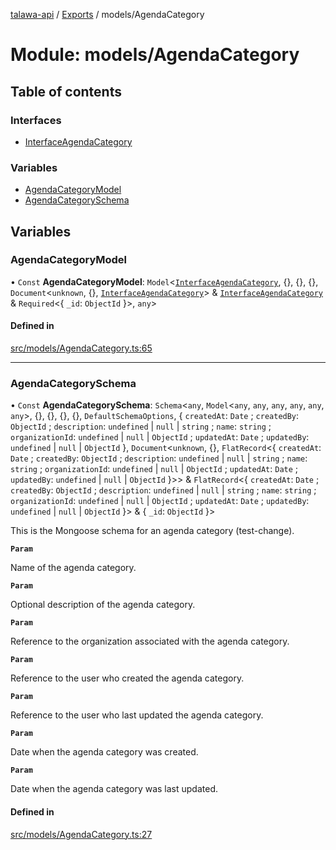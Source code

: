 [talawa-api](../README.md) / [Exports](../modules.md) / models/AgendaCategory

# Module: models/AgendaCategory

## Table of contents

### Interfaces

- [InterfaceAgendaCategory](../interfaces/models_AgendaCategory.InterfaceAgendaCategory.md)

### Variables

- [AgendaCategoryModel](models_AgendaCategory.md#agendacategorymodel)
- [AgendaCategorySchema](models_AgendaCategory.md#agendacategoryschema)

## Variables

### AgendaCategoryModel

• `Const` **AgendaCategoryModel**: `Model`\<[`InterfaceAgendaCategory`](../interfaces/models_AgendaCategory.InterfaceAgendaCategory.md), \{\}, \{\}, \{\}, `Document`\<`unknown`, \{\}, [`InterfaceAgendaCategory`](../interfaces/models_AgendaCategory.InterfaceAgendaCategory.md)\> & [`InterfaceAgendaCategory`](../interfaces/models_AgendaCategory.InterfaceAgendaCategory.md) & `Required`\<\{ `_id`: `ObjectId`  \}\>, `any`\>

#### Defined in

[src/models/AgendaCategory.ts:65](https://github.com/PalisadoesFoundation/talawa-api/blob/9fa6a1c/src/models/AgendaCategory.ts#L65)

___

### AgendaCategorySchema

• `Const` **AgendaCategorySchema**: `Schema`\<`any`, `Model`\<`any`, `any`, `any`, `any`, `any`, `any`\>, \{\}, \{\}, \{\}, \{\}, `DefaultSchemaOptions`, \{ `createdAt`: `Date` ; `createdBy`: `ObjectId` ; `description`: `undefined` \| ``null`` \| `string` ; `name`: `string` ; `organizationId`: `undefined` \| ``null`` \| `ObjectId` ; `updatedAt`: `Date` ; `updatedBy`: `undefined` \| ``null`` \| `ObjectId`  \}, `Document`\<`unknown`, \{\}, `FlatRecord`\<\{ `createdAt`: `Date` ; `createdBy`: `ObjectId` ; `description`: `undefined` \| ``null`` \| `string` ; `name`: `string` ; `organizationId`: `undefined` \| ``null`` \| `ObjectId` ; `updatedAt`: `Date` ; `updatedBy`: `undefined` \| ``null`` \| `ObjectId`  \}\>\> & `FlatRecord`\<\{ `createdAt`: `Date` ; `createdBy`: `ObjectId` ; `description`: `undefined` \| ``null`` \| `string` ; `name`: `string` ; `organizationId`: `undefined` \| ``null`` \| `ObjectId` ; `updatedAt`: `Date` ; `updatedBy`: `undefined` \| ``null`` \| `ObjectId`  \}\> & \{ `_id`: `ObjectId`  \}\>

This is the Mongoose schema for an agenda category (test-change).

**`Param`**

Name of the agenda category.

**`Param`**

Optional description of the agenda category.

**`Param`**

Reference to the organization associated with the agenda category.

**`Param`**

Reference to the user who created the agenda category.

**`Param`**

Reference to the user who last updated the agenda category.

**`Param`**

Date when the agenda category was created.

**`Param`**

Date when the agenda category was last updated.

#### Defined in

[src/models/AgendaCategory.ts:27](https://github.com/PalisadoesFoundation/talawa-api/blob/9fa6a1c/src/models/AgendaCategory.ts#L27)
